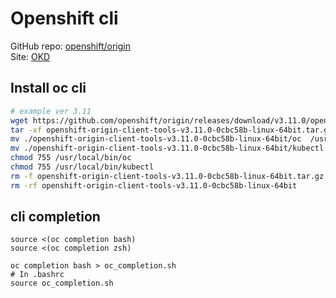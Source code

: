 # Openshift cli

GitHub repo: [openshift/origin](https://github.com/openshift/origin/releases)  
Site: [OKD](https://www.okd.io/download.html)

## Install oc cli

```bash
# example ver 3.11
wget https://github.com/openshift/origin/releases/download/v3.11.0/openshift-origin-client-tools-v3.11.0-0cbc58b-linux-64bit.tar.gz
tar -xf openshift-origin-client-tools-v3.11.0-0cbc58b-linux-64bit.tar.gz
mv ./openshift-origin-client-tools-v3.11.0-0cbc58b-linux-64bit/oc  /usr/local/bin/
mv ./openshift-origin-client-tools-v3.11.0-0cbc58b-linux-64bit/kubectl  /usr/local/bin/
chmod 755 /usr/local/bin/oc
chmod 755 /usr/local/bin/kubectl
rm -f openshift-origin-client-tools-v3.11.0-0cbc58b-linux-64bit.tar.gz
rm -rf openshift-origin-client-tools-v3.11.0-0cbc58b-linux-64bit
```

## cli completion

    source <(oc completion bash)
    source <(oc completion zsh)
    
    oc completion bash > oc_completion.sh
    # In .bashrc
    source oc_completion.sh
